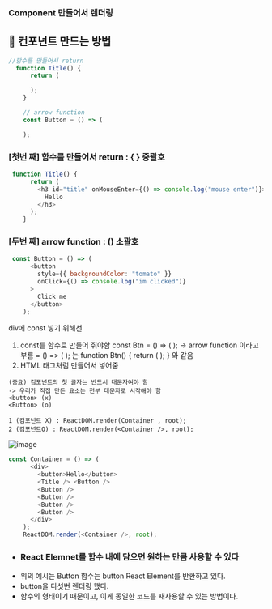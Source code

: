 ### Component 만들어서 렌더링

## 🙌 컨포넌트 만드는 방법
```js
//함수를 만들어서 return
  function Title() {
      return (

      );
    }
```

```js
    // arrow function
    const Button = () => (

    );
```
### [첫번 째] 함수를 만들어서 return : { } 중괄호

```js
 function Title() {
      return (
        <h3 id="title" onMouseEnter={() => console.log("mouse enter")}>
          Hello
        </h3>
      );
    }
```

### [두번 째] arrow function : () 소괄호
```js
 const Button = () => (
      <button
        style={{ backgroundColor: "tomato" }}
        onClick={() => console.log("im clicked")}
      >
        Click me
      </button>
    );
```

div에 const 넣기 위해선
1. const를 함수로 만들어 줘야함 const Btn = () => ( );
-> arrow function 이라고 부름
= () => ( ); 는 function Btn() { return ( ); } 와 같음
2. HTML 태그처럼 만들어서 넣어줌

``` 
(중요) 컴포넌트의 첫 글자는 반드시 대문자여야 함
-> 우리가 직접 만든 요소는 전부 대문자로 시작해야 함
<button> (x)
<Button> (o)

1 (컴포넌트 X) : ReactDOM.render(Container , root);
2 (컴포넌트O) : ReactDOM.render(<Container />, root);
``` 

![image](https://user-images.githubusercontent.com/86208370/176118614-63ab66b4-d6d9-4b4c-acaa-823e128223fd.png)
```js
const Container = () => (
      <div>
        <button>Hello</button>
        <Title /> <Button />
        <Button />
        <Button />
        <Button />
        <Button />
      </div>
    );
    ReactDOM.render(<Container />, root);
``` 
- <h3> React Elemnet를 함수 내에 담으면 원하는 만큼 사용할 수 있다 </h3>
- 위의 예시는 Button 함수는 button React Element를 반환하고 있다.
- button을 다섯번 렌더링 했다.
- 함수의 형태이기 때문이고, 이게 동일한 코드를 재사용할 수 있는 방법이다.

